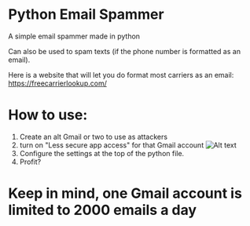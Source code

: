 # Python Email Spammer
A simple email spammer made in python

Can also be used to spam texts (if the phone number is formatted as an email).

Here is a website that will let you do format most carriers as an email: https://freecarrierlookup.com/

# How to use:
1. Create an alt Gmail or two to use as attackers
2. turn on "Less secure app access" for that Gmail account
![Alt text](https://i.ibb.co/crMBgwC/image.png?raw=true "Title")
3. Configure the settings at the top of the python file.
4. Profit?

# Keep in mind, one Gmail account is limited to 2000 emails a day
